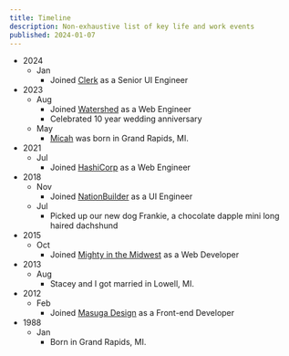 ```yaml
---
title: Timeline
description: Non-exhaustive list of key life and work events
published: 2024-01-07
---
```


- 2024
  - Jan
    - Joined [Clerk](https://clerk.com) as a Senior UI Engineer
- 2023
  - Aug
    - Joined [Watershed](https://watershed.com) as a Web Engineer
    - Celebrated 10 year wedding anniversary
  - May
    - [Micah](/micah-lee-carpenter) was born in Grand Rapids, MI.
- 2021
  - Jul
    - Joined [HashiCorp](https://hashicorp.com) as a Web Engineer
- 2018
  - Nov
    - Joined [NationBuilder](https://nationbuilder.com) as a UI Engineer
  - Jul
    - Picked up our new dog Frankie, a chocolate dapple mini long haired dachshund
- 2015
  - Oct
    - Joined [Mighty in the Midwest](https://mightyinthemidwest.com) as a Web Developer
- 2013
  - Aug
    - Stacey and I got married in Lowell, MI.
- 2012
  - Feb
    - Joined [Masuga Design](https://gomasuga.com) as a Front-end Developer
- 1988
  - Jan
    - Born in Grand Rapids, MI.
